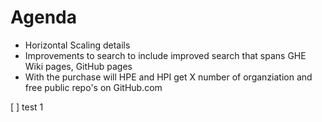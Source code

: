 # Agenda

* Horizontal Scaling details
* Improvements to search to include improved search that spans GHE Wiki pages, GitHub pages
* With the purchase will HPE and HPI get X number of organziation and free public repo's on GitHub.com

[ ] test 1
